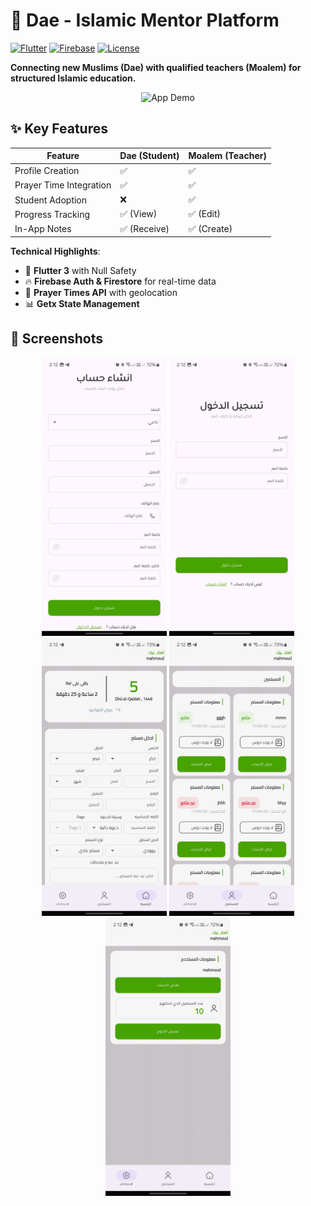 # 🌙 Dae - Islamic Mentor Platform  

[![Flutter](https://img.shields.io/badge/Flutter-3.19.5-blue.svg)](https://flutter.dev)
[![Firebase](https://img.shields.io/badge/Firebase-Cloud%20Services-orange.svg)](https://firebase.google.com)
[![License](https://img.shields.io/badge/License-MIT-green.svg)](https://opensource.org/licenses/MIT)

**Connecting new Muslims (Dae) with qualified teachers (Moalem) for structured Islamic education.**  

<div align="center">
  <img src="assets/screenshots/app_demo.gif" width="300" alt="App Demo">
</div>

## ✨ Key Features  

| Feature                | Dae (Student) | Moalem (Teacher) |
|------------------------|---------------|------------------|
| Profile Creation       | ✅            | ✅               |
| Prayer Time Integration| ✅            | ✅               |
| Student Adoption       | ❌            | ✅               |
| Progress Tracking      | ✅ (View)     | ✅ (Edit)        |
| In-App Notes           | ✅ (Receive)  | ✅ (Create)      |

**Technical Highlights**:
- 🚀 **Flutter 3** with Null Safety
- 🔥 **Firebase Auth & Firestore** for real-time data
- 🕌 **Prayer Times API** with geolocation
- 📊 **Getx State Management**

## 📱 Screenshots  

<div align="center">
  <img src="assets/screenshots/1.jpg" width="200" alt="Signup Screen">
  <img src="assets/screenshots/2.jpg" width="200" alt="Login Screen">
<!--   <img src="assets/screenshots/3.jpg" width="200" alt="Login Screen"> -->
  <img src="assets/screenshots/3.jpg" width="200" alt="Dae Dashboard">
  <img src="assets/screenshots/4.jpg" width="200" alt="Muslims Screens">
  <img src="assets/screenshots/5.jpg" width="200" alt="Settings Screens">
  
</div>
